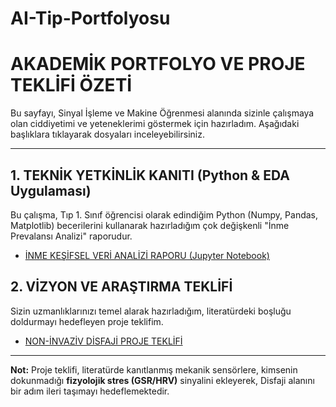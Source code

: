 # AI-Tip-Portfolyosu

# AKADEMİK PORTFOLYO VE PROJE TEKLİFİ ÖZETİ

Bu sayfayı, Sinyal İşleme ve Makine Öğrenmesi alanında sizinle çalışmaya olan ciddiyetimi ve yeteneklerimi göstermek için hazırladım. Aşağıdaki başlıklara tıklayarak dosyaları inceleyebilirsiniz.

---

## 1. TEKNİK YETKİNLİK KANITI (Python & EDA Uygulaması)
Bu çalışma, Tıp 1. Sınıf öğrencisi olarak edindiğim Python (Numpy, Pandas, Matplotlib) becerilerini kullanarak hazırladığım çok değişkenli "İnme Prevalansı Analizi" raporudur.

- [İNME KEŞİFSEL VERİ ANALİZİ RAPORU (Jupyter Notebook)](Multivariate_Stroke_Analysis.ipynb)


## 2. VİZYON VE ARAŞTIRMA TEKLİFİ
Sizin uzmanlıklarınızı temel alarak hazırladığım, literatürdeki boşluğu doldurmayı hedefleyen proje teklifim.

- [NON-İNVAZİV DİSFAJİ PROJE TEKLİFİ](Non_Invaziv_Disfaji_Teklifi.pdf)


---

**Not:** Proje teklifi, literatürde kanıtlanmış mekanik sensörlere, kimsenin dokunmadığı **fizyolojik stres (GSR/HRV)** sinyalini ekleyerek, Disfaji alanını bir adım ileri taşımayı hedeflemektedir.
